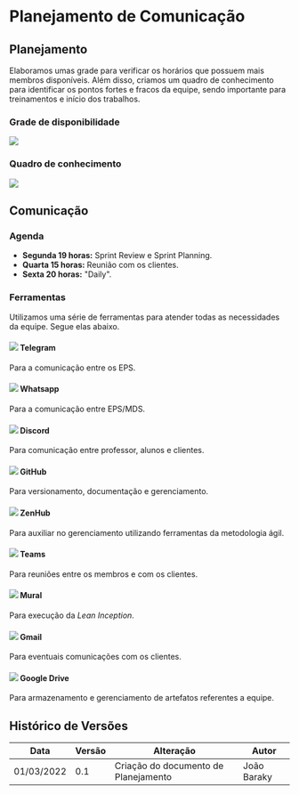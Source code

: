 # Planejamento de Comunicação
## Planejamento
Elaboramos umas grade para verificar os horários que possuem mais membros disponíveis. Além disso, criamos um quadro de conhecimento para identificar os pontos fortes e fracos da equipe, sendo importante para treinamentos e início dos trabalhos.

### Grade de disponibilidade
![](https://i.imgur.com/5jvdXS0.png)
### Quadro de conhecimento
![](https://i.imgur.com/Gb4L4Ln.png)

## Comunicação

### Agenda
* **Segunda 19 horas:** Sprint Review e Sprint Planning.
* **Quarta 15 horas:** Reunião com os clientes.
* **Sexta 20 horas:**  "Daily".

### Ferramentas
Utilizamos uma série de ferramentas para atender todas as necessidades da equipe. Segue elas abaixo.
#### ![](https://i.imgur.com/yjTjCEw.png?1) Telegram
Para a comunicação entre os EPS.
#### ![](https://i.imgur.com/gEdHHQg.png?1) Whatsapp
Para a comunicação entre EPS/MDS.
#### ![](https://i.imgur.com/FWjLoqP.png?2) Discord
Para comunicação entre professor, alunos e clientes.
#### ![](https://i.imgur.com/84xm4Oo.png?3) GitHub  
Para versionamento, documentação e gerenciamento.
#### ![](https://i.imgur.com/A99PgbV.png?2) ZenHub
Para auxiliar no gerenciamento utilizando ferramentas da metodologia ágil.
#### ![](https://i.imgur.com/D9cIb5T.png?2) Teams
Para reuniões entre os membros e com os clientes.
#### ![](https://i.imgur.com/MWM4cPz.png?3) Mural
Para execução da *Lean Inception*.
#### ![](https://i.imgur.com/3rxU6a9.png?2) Gmail
Para eventuais comunicações com os clientes.
#### ![](https://i.imgur.com/2Qs0DLB.png?3) Google Drive
Para armazenamento e gerenciamento de artefatos referentes a equipe.

## Histórico de Versões
|Data|Versão|Alteração|Autor|  
|----|------|---------|-----|  
| 01/03/2022 | 0.1 |Criação do documento de Planejamento| João Baraky |
